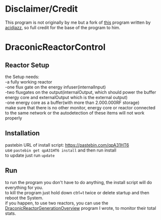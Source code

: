 # Disclaimer/Credit
This program is not originally by me but a fork of [this](https://github.com/acidjazz/drmon/) program written by [acidjazz](https://github.com/acidjazz/), so full credit for the base of the program to him.

# DraconicReactorControl
## Reactor Setup
the Setup needs: 
<br>-a fully working reactor 
<br>-one flux gate on the energy infuser(internalInput)
<br>-two fluxgates on the output(internalOutput, which should power the buffer energy core and externalOutput which is the external output)
<br>-one energy core as a buffer(with more than 2.000.000RF storage)
<br>make sure that there is no other monitor, energy core or reactor connected to the same network or the autodetection of these items will not work properly

## Installation
pastebin URL of install script: https://pastebin.com/qpA31HT6
<br>use <code>pastebin get qpA31HT6 install</code> and then run install
<br>to update just run <code>update</code>

## Run
to run the program you don't have to do anything, the install script will do everything for you.
<br>to kill the program just hold down ctrl+t twice or delete startup and then reboot the System.
<br>if you happen, to use two reactors, you can use the [DraconicReactorGenerationOverview](https://github.com/Zeanon/ComputerCraft/tree/master/legacy/DraconicReactorGenerationOverview/) program I wrote, to monitor their total stats.
